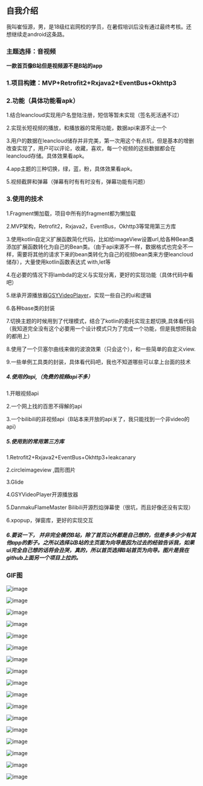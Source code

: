 ## 自我介绍

我叫崔恒源，男，是18级红岩网校的学员，在暑假培训后没有通过最终考核。还想继续走android这条路。
### 主题选择：音视频

**一款首页像B站但是视频源不是B站的app**

### 1.项目构建：MVP+Retrofit2+Rxjava2+EventBus+Okhttp3

### 2.功能（具体功能看apk）

1.结合leancloud实现用户名登陆注册，短信等暂未实现（签名死活通不过）

2.实现长短视频的播放，和播放器的常用功能，数据api来源不止一个

3.用户的数据在leancloud储存并非完美，第一次用这个有点坑，但是基本的增删改查实现了，用户可以评论，收藏，喜欢，每一个视频的这些数据都会在leancloud存储。具体效果看apk。

4.app主题的三种切换，绿，蓝，粉，具体效果看apk。

5.视频截屏和弹幕（弹幕有时有有时没有，弹幕功能有问题）



### 3.使用的技术

1.Fragment懒加载，项目中所有的fragment都为懒加载

2.MVP架构，Retrofit2，Rxjava2，EventBus，Okhttp3等常用第三方库

3.使用kotlin自定义扩展函数简化代码，比如给imageView设置url,给各种Bean类添加扩展函数转化为自己的Bean类。（由于api来源不一样，数据格式也完全不一样，需要将其他的请求下来的bean类转化为自己的视频bean类来方便leancloud储存），大量使用kotlin函数表达式 with,let等

4.在必要的情况下将lambda的定义与实现分离，更好的实现功能（具体代码中看吧）

5.继承开源播放器[GSYVideoPlayer](https://github.com/CarGuo/GSYVideoPlayer)，实现一些自己的ui和逻辑

6.各种base类的封装

7.切换主题的时候用到了代理模式，结合了kotlin的委托实现主题切换,具体看代码（我知道完全没有这个必要用一个设计模式只为了完成一个功能，但是我想把我会的都用上）

8.使用了一个贝塞尔曲线来做的波浪效果（只会这个），和一些简单的自定义view.

9.一些单例工具类的封装，具体看代码吧，我也不知道哪些可以拿上台面的技术



##### 4.使用的api,（免费的视频api不多）

1.开眼视频api

2.一个网上找的百思不得解的api

3.一个bilibili的非视频api（B站本来开放的api关了，我只能找到一个非video的api）



##### 5.使用到的常用第三方库

1.Retrofit2+Rxjava2+EventBus+Okhttp3+leakcanary

2.circleimageview ,圆形图片

3.Glide

4.GSYVideoPlayer开源播放器

5.DanmakuFlameMaster  Bilibili开源烈焰弹幕使（很坑，而且好像还没有实现）

6.xpopup，弹窗库，更好的实现交互



##### 6.要说一下， 并非完全模仿B站，除了首页以外都是自己想的，但是多多少少有其他app的影子。之所以选择以B站的主页面为向导是因为过去的经验告诉我，如果ui完全自己想的话将会丑哭，真的，所以首页选择B站首页为向导。图片是我在github上面另一个项目上拉的。



### GIF图
![image](https://raw.githubusercontent.com/cuihengyuan/anotherBiliBili/master/15666491135231566648805754.gif)

![image](https://raw.githubusercontent.com/cuihengyuan/anotherBiliBili/master/15666491135231566648805754.gif)

![image](https://raw.githubusercontent.com/cuihengyuan/anotherBiliBili/master/15666491156211566648720866.gif)

![image](https://raw.githubusercontent.com/cuihengyuan/anotherBiliBili/master/15666491187671566648469187.gif)

![image](https://raw.githubusercontent.com/cuihengyuan/anotherBiliBili/master/15666491206721566648434256.gif)

![image](https://raw.githubusercontent.com/cuihengyuan/anotherBiliBili/master/15666491223291566648381459.gif)

![image](https://raw.githubusercontent.com/cuihengyuan/anotherBiliBili/master/15666491238811566648332939.gif)

![image](https://raw.githubusercontent.com/cuihengyuan/anotherBiliBili/master/15666491254621566648283089.gif)

![image](https://raw.githubusercontent.com/cuihengyuan/anotherBiliBili/master/15666491269251566648228300.gif)

![image](https://raw.githubusercontent.com/cuihengyuan/anotherBiliBili/master/15666491285161566648175509.gif)

![image](https://raw.githubusercontent.com/cuihengyuan/anotherBiliBili/master/15666491306241566648069959.gif)

![image](https://raw.githubusercontent.com/cuihengyuan/anotherBiliBili/master/15666491321441566648006130.gif)

![image](https://raw.githubusercontent.com/cuihengyuan/anotherBiliBili/master/15666491340281566647905580.gif)

![image](https://raw.githubusercontent.com/cuihengyuan/anotherBiliBili/master/15666491361101566647834202.gif)

![image](https://raw.githubusercontent.com/cuihengyuan/anotherBiliBili/master/15666491377961566647747000.gif)

![image](https://raw.githubusercontent.com/cuihengyuan/anotherBiliBili/master/15666491400381566647691133.gif)

![image](https://raw.githubusercontent.com/cuihengyuan/anotherBiliBili/master/15666491425861566647620927.gif)




